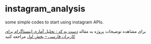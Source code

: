 # instagram_analysis
some simple codes to start using instagram APIs.


برای مشاهده توضیحات پروژه به مقاله [ دست به کد : تحلیل آماری اینستاگرام برای کاربران فارسی – بخش اول](http://www.bigdata.ir/1394/09/%D8%AA%D8%AD%D9%84%DB%8C%D9%84-%D8%A2%D9%85%D8%A7%D8%B1%DB%8C-%D8%A7%DB%8C%D9%86%D8%B3%D8%AA%D8%A7%DA%AF%D8%B1%D8%A7%D9%85-%D9%81%D8%A7%D8%B1%D8%B3%DB%8C/) مراجعه کنید  
